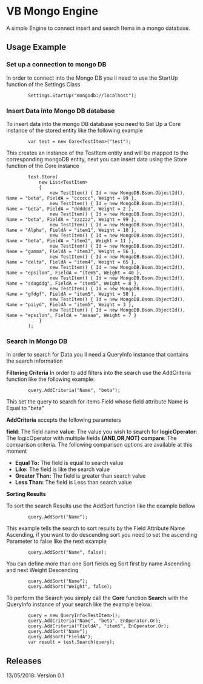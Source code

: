 # VB Mongo Engine

A simple Engine to connect insert and search Items in a mongo database.

## Usage Example

### Set up a connection to mongo DB
In order to connect into the Mongo DB you ll need to use the StartUp function of the Settings Class

            Settings.StartUp("mongodb://localhost");

### Insert Data into Mongo DB database

To insert data into the mongo DB database you need to Set Up a Core instance of the stored entity like the following example

            var test = new Core<TestItem>("test");
This creates an instance of the TestItem entity and will be mapped to the corresponding mongoDB entity, next you can insert data using the Store function of the Core instance

            test.Store(
                new List<TestItem>
                {
                    new TestItem() { Id = new MongoDB.Bson.ObjectId(), Name = "beta", FieldA = "cccccc", Weight = 99 },
                    new TestItem() { Id = new MongoDB.Bson.ObjectId(), Name = "beta", FieldA = "dddddd", Weight = 2 },
                    new TestItem() { Id = new MongoDB.Bson.ObjectId(), Name = "beta", FieldA = "zzzzzz", Weight = 99 },
                    new TestItem() { Id = new MongoDB.Bson.ObjectId(), Name = "Alpha", FieldA = "item1", Weight = 10 },
                    new TestItem() { Id = new MongoDB.Bson.ObjectId(), Name = "beta", FieldA = "item2", Weight = 11 },
                    new TestItem() { Id = new MongoDB.Bson.ObjectId(), Name = "gamma", FieldA = "item3", Weight = 56 },
                    new TestItem() { Id = new MongoDB.Bson.ObjectId(), Name = "delta", FieldA = "item4", Weight = 65 },
                    new TestItem() { Id = new MongoDB.Bson.ObjectId(), Name = "epsilon", FieldA = "item5", Weight = 40 },
                    new TestItem() { Id = new MongoDB.Bson.ObjectId(), Name = "sdagddg", FieldA = "item5", Weight = 8 },
                    new TestItem() { Id = new MongoDB.Bson.ObjectId(), Name = "gfdgf", FieldA = "item5", Weight = 50 },
                    new TestItem() { Id = new MongoDB.Bson.ObjectId(), Name = "piiyd", FieldA = "item5", Weight = 3 },
                    new TestItem() { Id = new MongoDB.Bson.ObjectId(), Name = "epsilon", FieldA = "aaaaa", Weight = 7 }
                }
            );


### Search in Mongo DB


In order to search for Data you ll need a QueryInfo instance that contains the search information

**Filtering Criteria**
In order to add filters into the search use the AddCriteria function like the following
example:

            query.AddCriteria("Name", "beta");

This set the query to search for items Field whose field attribute Name is Equal to "beta"

**AddCriteria** accepts the following parameters

**field**: The field name
**value**: The value you wish to search for
**logicOperator**: The logicOperator with multiple fields **(AND,OR,NOT)**
**compare**: The comparison criteria. The following comparison options are available at this moment
+ **Equal To:** The field is equal to search value
+ **Like:** The field is like the search value
+ **Greater Than:** The field is greater than search value
+ **Less Than:** The field is Less than search value

**Sorting Results**

To sort the search Results use the AddSort function like the example bellow

            query.AddSort("Name");
This example tells the search to sort results by the Field Attribute Name Ascending, if you want to do descending sort you need to set the ascending Parameter to false like the next example

            query.AddSort("Name", false);

You can define more than one Sort fields eg Sort first by name Ascending and next Weight Descending

            query.AddSort("Name");
            query.AddSort("Weight", false);

To perform the Search you simply call the **Core** function **Search** with the QueryInfo instance of your search like the example below:

            query = new QueryInfo<TestItem>();
            query.AddCriteria("Name", "beta", EnOperator.Or);
            query.AddCriteria("FieldA", "item5", EnOperator.Or);
            query.AddSort("Name");
            query.AddSort("FieldA");
            var result = test.Search(query);


## Releases

13/05/2018: Version 0.1